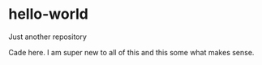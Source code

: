 # hello-world
Just another repository

Cade here. I am super new to all of this and this some what makes sense.
